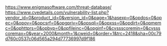 https://www.enigmasoftware.com/threat-database/ <br>
https://www.cvedetails.com/vulnerability-list.php?vendor_id=0&product_id=0&version_id=0&page=1&hasexp=0&opdos=0&opec=0&opov=0&opcsrf=0&opgpriv=0&opsqli=0&opxss=0&opdirt=0&opmemc=0&ophttprs=0&opbyp=0&opfileinc=0&opginf=0&cvssscoremin=0&cvssscoremax=0&year=2000&month=1&cweid=0&order=1&trc=2418&sha=00c79d760c0537c06d565a294d77736997d9f186
